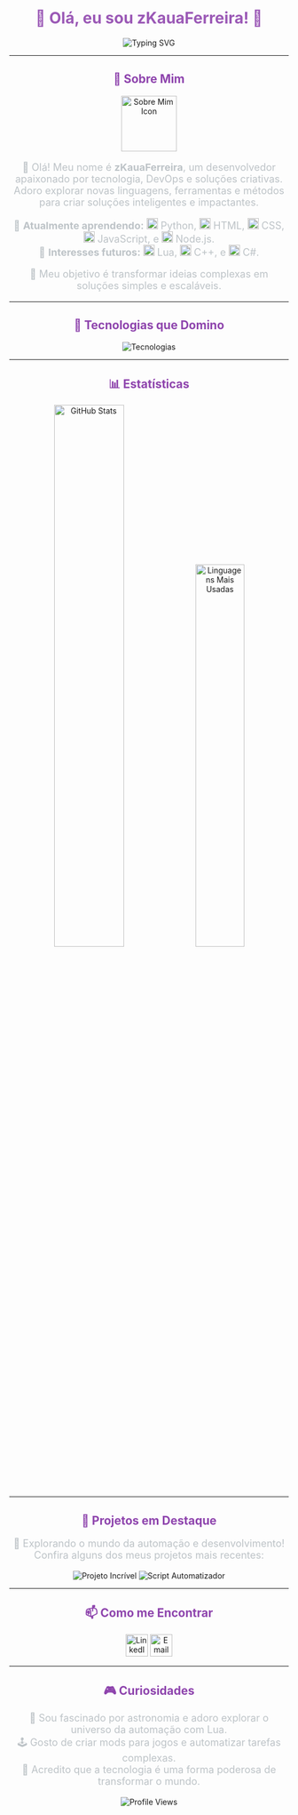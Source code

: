 <h1 align="center" style="color:#9b59b6;">🌟 Olá, eu sou zKauaFerreira! 🌟</h1>
<p align="center">
  <img src="https://readme-typing-svg.herokuapp.com?font=Fira+Code&size=28&duration=3000&pause=1000&color=9B59B6&center=true&vCenter=true&width=600&height=80&lines=DevOps+e+Entusiasta+de+Infraestrutura!;Desenvolvedor+em+Constante+Evolução!;Criando+Solucões+Inteligentes+%F0%9F%92%BB;Aprendendo+e+Ensinando+Sempre!" alt="Typing SVG">
</p>

---

<h2 align="center" style="color:#8e44ad;">📜 Sobre Mim</h2>
<p align="center">
  <img src="https://cdn-icons-png.flaticon.com/512/3135/3135715.png" width="100" height="100" alt="Sobre Mim Icon">
</p>

<p align="center" style="font-size:18px; color:#bdc3c7;">
  👋 Olá! Meu nome é <b>zKauaFerreira</b>, um desenvolvedor apaixonado por tecnologia, DevOps e soluções criativas. Adoro explorar novas linguagens, ferramentas e métodos para criar soluções inteligentes e impactantes.
</p>

<p align="center" style="font-size:18px; color:#bdc3c7;">
  🌱 <b>Atualmente aprendendo:</b> 
  <img src="https://cdn-icons-png.flaticon.com/512/5968/5968350.png" width="20" height="20" alt="Python Icon"> Python, 
  <img src="https://cdn-icons-png.flaticon.com/512/5968/5968267.png" width="20" height="20" alt="HTML Icon"> HTML, 
  <img src="https://cdn-icons-png.flaticon.com/512/5968/5968242.png" width="20" height="20" alt="CSS Icon"> CSS, 
  <img src="https://cdn-icons-png.flaticon.com/512/5968/5968292.png" width="20" height="20" alt="JavaScript Icon"> JavaScript, e 
  <img src="https://cdn-icons-png.flaticon.com/512/5968/5968322.png" width="20" height="20" alt="Node.js Icon"> Node.js.<br>
  🚀 <b>Interesses futuros:</b> 
  <img src="https://cdn-icons-png.flaticon.com/512/5969/5969175.png" width="20" height="20" alt="Lua Icon"> Lua, 
  <img src="https://cdn-icons-png.flaticon.com/512/6132/6132221.png" width="20" height="20" alt="C++ Icon"> C++, e 
  <img src="https://cdn-icons-png.flaticon.com/512/5969/5969188.png" width="20" height="20" alt="C# Icon"> C#.
</p>

<p align="center" style="font-size:18px; color:#bdc3c7;">
  🎯 Meu objetivo é transformar ideias complexas em soluções simples e escaláveis.
</p>

---

<h2 align="center" style="color:#8e44ad;">🚀 Tecnologias que Domino</h2>
<p align="center">
  <img src="https://skillicons.dev/icons?i=python,html,css,js,nodejs,linux,docker,kubernetes" alt="Tecnologias">
</p>

---

<h2 align="center" style="color:#8e44ad;">📊 Estatísticas</h2>
<div align="center">
  <img src="https://github-readme-stats.vercel.app/api?username=zKauaFerreira&show_icons=true&theme=radical&hide_border=true&bg_color=DEG,9b59b6,e91e63,ff9800" alt="GitHub Stats" width="50%">
  <img src="https://github-readme-stats.vercel.app/api/top-langs/?username=zKauaFerreira&layout=compact&theme=radical&hide_border=true&bg_color=DEG,9b59b6,e91e63,ff9800" alt="Linguagens Mais Usadas" width="42%">
</div>

---

<h2 align="center" style="color:#8e44ad;">🌟 Projetos em Destaque</h2>
<p align="center" style="font-size:18px; color:#bdc3c7;">
  🔧 Explorando o mundo da automação e desenvolvimento! Confira alguns dos meus projetos mais recentes:
</p>

<p align="center">
  <a href="https://github.com/zKauaFerreira/projeto-incrivel" target="_blank" style="text-decoration:none;">
    <img src="https://img.shields.io/static/v1?label=Projeto&message=Automatizador&color=9b59b6&style=for-the-badge&logo=github" alt="Projeto Incrível">
  </a>
  <a href="https://github.com/zKauaFerreira/script-automatizador" target="_blank" style="text-decoration:none;">
    <img src="https://img.shields.io/static/v1?label=Script&message=Inteligente&color=e91e63&style=for-the-badge&logo=github" alt="Script Automatizador">
  </a>
</p>

---

<h2 align="center" style="color:#8e44ad;">📫 Como me Encontrar</h2>
<p align="center">
  <a href="https://linkedin.com/in/seu-linkedin" target="_blank" style="text-decoration:none;">
    <img src="https://cdn-icons-png.flaticon.com/512/174/174857.png" width="40" height="40" alt="LinkedIn">
  </a>
  <a href="mailto:seu-email@example.com" target="_blank" style="text-decoration:none;">
    <img src="https://cdn-icons-png.flaticon.com/512/732/732200.png" width="40" height="40" alt="Email">
  </a>
</p>

---

<h2 align="center" style="color:#8e44ad;">🎮 Curiosidades</h2>
<p align="center" style="font-size:18px; color:#bdc3c7;">
  🌌 Sou fascinado por astronomia e adoro explorar o universo da automação com Lua.<br>
  🕹️ Gosto de criar mods para jogos e automatizar tarefas complexas.<br>
  🌱 Acredito que a tecnologia é uma forma poderosa de transformar o mundo.
</p>

<p align="center">
  <img src="https://komarev.com/ghpvc/?username=zKauaFerreira&color=9b59b6&style=for-the-badge" alt="Profile Views">
</p>
